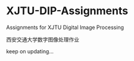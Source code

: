 # XJTU-DIP-Assignments

Assignments for XJTU Digital Image Processing

西安交通大学数字图像处理作业

keep on updating...
